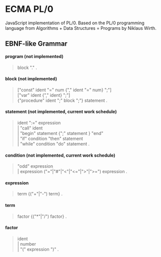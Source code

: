 # ECMA PL/0
JavaScript implementation of PL/0. Based on the PL/0 programming language from Algorithms + Data Structures = Programs by Niklaus Wirth.

## EBNF-like Grammar
 
#### program (not implemented)
> block "." .  
  
#### block (not implemented)
> ["const" ident "=" num {"," ident "=" num} ";"]  
> ["var" ident {"," ident} ";"]  
> {"procedure" ident ";" block ";"} statement .  
  
#### statement (not implemented, current work schedule)
> ident ":=" expression  
> | "call" ident  
> | "begin" statement {";" statement } "end"  
> | "if" condition "then" statement  
> | "while" condition "do" statement .  
  
#### condition (not implemented, current work schedule)
> "odd" expression  
> | expression ("="|"#"|"<"|"<="|">"|">=") expression .  
  
#### expression
> term {("+"|"-") term} .  
  
#### term
> factor {("*"|"/") factor} .  
  
#### factor
> ident  
> | number  
> | "(" expression ")" .  
